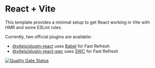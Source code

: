 # React + Vite

This template provides a minimal setup to get React working in Vite with HMR and some ESLint rules.

Currently, two official plugins are available:

- [@vitejs/plugin-react](https://github.com/vitejs/vite-plugin-react/blob/main/packages/plugin-react/README.md) uses [Babel](https://babeljs.io/) for Fast Refresh
- [@vitejs/plugin-react-swc](https://github.com/vitejs/vite-plugin-react-swc) uses [SWC](https://swc.rs/) for Fast Refresh

[![Quality Gate Status](http://localhost:8889/api/project_badges/measure?project=my_sonarProject-1&metric=alert_status&token=sqb_eebf6f7d3cc8e149b6b13acafd4f59d1a148d41f)](http://localhost:8889/dashboard?id=my_sonarProject-1)
